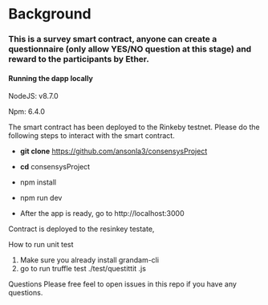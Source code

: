 # Background
### This is a survey smart contract, anyone can create a questionnaire (only allow YES/NO question at this stage) and reward to the participants by Ether. 


#### Running the dapp locally

NodeJS: v8.7.0

Npm: 6.4.0

The smart contract has been deployed to the Rinkeby testnet. Please do the following steps to interact with the smart contract.

* **git clone** https://github.com/ansonla3/consensysProject

* **cd** consensysProject

* npm install

* npm run dev

* After the app is ready, go to http://localhost:3000

Contract is deployed to the resinkey testate, 

How to run unit test
1. Make sure you already install grandam-cli
2. go to   run truffle test ./test/questittit .js


Questions
Please free feel to open issues in this repo if you have any questions.
